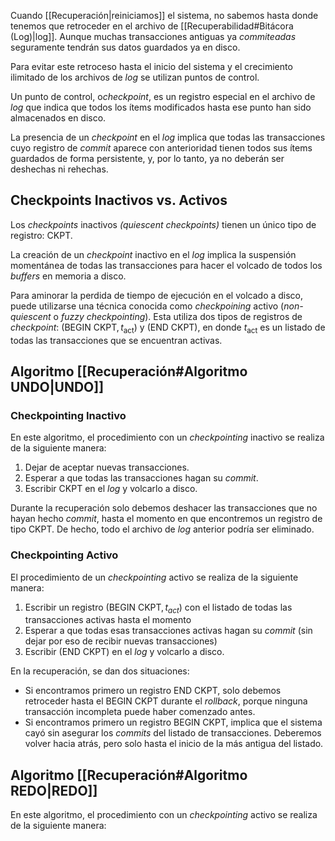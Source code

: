 Cuando [[Recuperación|reiniciamos]] el sistema, no sabemos hasta donde tenemos que retroceder en el archivo de [[Recuperabilidad#Bitácora (Log)|log]]. Aunque muchas transacciones antiguas ya *commiteadas* seguramente tendrán sus datos guardados ya en disco.

Para evitar este retroceso hasta el inicio del sistema y el crecimiento ilimitado de los archivos de *log* se utilizan puntos de control.

Un punto de control, o*checkpoint*, es un registro especial en el archivo de *log* que indica que todos los ítems modificados hasta ese punto han sido almacenados en disco.

La presencia de un *checkpoint* en el *log* implica que todas las transacciones cuyo registro de *commit* aparece con anterioridad tienen todos sus ítems guardados de forma persistente, y, por lo tanto, ya no deberán ser deshechas ni rehechas.

## Checkpoints Inactivos vs. Activos

Los *checkpoints* inactivos *(quiescent checkpoints)* tienen un único tipo de registro: $\text{CKPT}$.

La creación de un *checkpoint* inactivo en el *log* implica la suspensión momentánea de todas las transacciones para hacer el volcado de todos los *buffers* en memoria a disco.

Para aminorar la perdida de tiempo de ejecución en el volcado a disco, puede utilizarse una técnica conocida como *checkpoining* activo (*non-quiescent* o *fuzzy checkpointing*). Esta utiliza dos tipos de registros de *checkpoint*: $(\text{BEGIN CKPT}, t_\text{act}$) y $(\text{END CKPT})$, en donde $t_\text{act}$ es un listado de todas las transacciones que se encuentran activas.

## Algoritmo [[Recuperación#Algoritmo UNDO|UNDO]]

### Checkpointing Inactivo

En este algoritmo, el procedimiento con un *checkpointing* inactivo se realiza de la siguiente manera:

1. Dejar de aceptar nuevas transacciones.
2. Esperar a que todas las transacciones hagan su *commit*.
3. Escribir $\text{CKPT}$ en el *log* y volcarlo a disco.

Durante la recuperación solo debemos deshacer las transacciones que no hayan hecho *commit*, hasta el momento en que encontremos un registro de tipo $\text{CKPT}$. De hecho, todo el archivo de *log* anterior podría ser eliminado.

### Checkpointing Activo

El procedimiento de un *checkpointing* activo se realiza de la siguiente manera:

1. Escribir un registro $(\text{BEGIN CKPT}, t_{act})$ con el listado de todas las transacciones activas hasta el momento
2. Esperar a que todas esas transacciones activas hagan su *commit* (sin dejar por eso de recibir nuevas transacciones)
3. Escribir $(\text{END CKPT})$ en el *log* y volcarlo a disco.

En la recuperación, se dan dos situaciones:

- Si encontramos primero un registro $\text{END CKPT}$, solo debemos retroceder hasta el $\text{BEGIN CKPT}$ durante el *rollback*, porque ninguna transacción incompleta puede haber comenzado antes.
- Si encontramos primero un registro $\text{BEGIN CKPT}$, implica que el sistema cayó sin asegurar los *commits* del listado de transacciones. Deberemos volver hacia atrás, pero solo hasta el inicio de la más antigua del listado.

## Algoritmo [[Recuperación#Algoritmo REDO|REDO]]

En este algoritmo, el procedimiento con un *checkpointing* activo se realiza de la siguiente manera:
